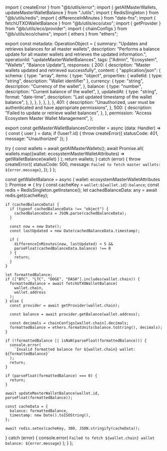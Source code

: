import { createError } from "@b/utils/error";
import { getAllMasterWallets, updateMasterWalletBalance } from "./utils";
import { RedisSingleton } from "@b/utils/redis";
import { differenceInMinutes } from "date-fns";
import { fetchUTXOWalletBalance } from "@b/utils/eco/utxo";
import { getProvider } from "@b/utils/eco/provider";
import { chainConfigs } from "@b/utils/eco/chains";
import { ethers } from "ethers";

export const metadata: OperationObject = {
  summary: "Updates and retrieves balances for all master wallets",
  description:
    "Performs a balance update for all master wallets and retrieves the updated information.",
  operationId: "updateMasterWalletBalances",
  tags: ["Admin", "Ecosystem", "Wallets", "Balance Update"],
  responses: {
    200: {
      description: "Master wallets updated and retrieved successfully",
      content: {
        "application/json": {
          schema: {
            type: "array",
            items: {
              type: "object",
              properties: {
                walletId: { type: "string", description: "Wallet identifier" },
                currency: {
                  type: "string",
                  description: "Currency of the wallet",
                },
                balance: {
                  type: "number",
                  description: "Current balance of the wallet",
                },
                updatedAt: {
                  type: "string",
                  format: "date-time",
                  description: "Last updated timestamp of the wallet balance",
                },
              },
            },
          },
        },
      },
    },
    401: {
      description:
        "Unauthorized, user must be authenticated and have appropriate permissions",
    },
    500: {
      description: "Failed to update or retrieve wallet balances",
    },
  },
  permission: "Access Ecosystem Master Wallet Management",
};

export const getMasterWalletBalancesController = async (data: Handler) => {
  const { user } = data;
  if (!user?.id) {
    throw createError({ statusCode: 401, message: "Unauthorized" });
  }

  try {
    const wallets = await getAllMasterWallets();
    await Promise.all(
      wallets.map((wallet: ecosystemMasterWalletAttributes) =>
        getWalletBalance(wallet)
      )
    );
    return wallets;
  } catch (error) {
    throw createError({
      statusCode: 500,
      message: `Failed to fetch master wallets: ${error.message}`,
    });
  }
};

const getWalletBalance = async (
  wallet: ecosystemMasterWalletAttributes
): Promise<void> => {
  try {
    const cacheKey = `wallet:${wallet.id}:balance`;
    const redis = RedisSingleton.getInstance();
    let cachedBalanceData: any = await redis.get(cacheKey);

    if (cachedBalanceData) {
      if (typeof cachedBalanceData !== "object") {
        cachedBalanceData = JSON.parse(cachedBalanceData);
      }

      const now = new Date();
      const lastUpdated = new Date(cachedBalanceData.timestamp);

      if (
        differenceInMinutes(now, lastUpdated) < 5 &&
        parseFloat(cachedBalanceData.balance) !== 0
      ) {
        return;
      }
    }

    let formattedBalance;
    if (["BTC", "LTC", "DOGE", "DASH"].includes(wallet.chain)) {
      formattedBalance = await fetchUTXOWalletBalance(
        wallet.chain,
        wallet.address
      );
    } else {
      const provider = await getProvider(wallet.chain);

      const balance = await provider.getBalance(wallet.address);

      const decimals = chainConfigs[wallet.chain].decimals;
      formattedBalance = ethers.formatUnits(balance.toString(), decimals);
    }

    if (!formattedBalance || isNaN(parseFloat(formattedBalance))) {
      console.error(
        `Invalid formatted balance for ${wallet.chain} wallet: ${formattedBalance}`
      );
      return;
    }

    if (parseFloat(formattedBalance) === 0) {
      return;
    }

    await updateMasterWalletBalance(wallet.id, parseFloat(formattedBalance));

    const cacheData = {
      balance: formattedBalance,
      timestamp: new Date().toISOString(),
    };

    await redis.setex(cacheKey, 300, JSON.stringify(cacheData));
  } catch (error) {
    console.error(
      `Failed to fetch ${wallet.chain} wallet balance: ${error.message}`
    );
  }
};
